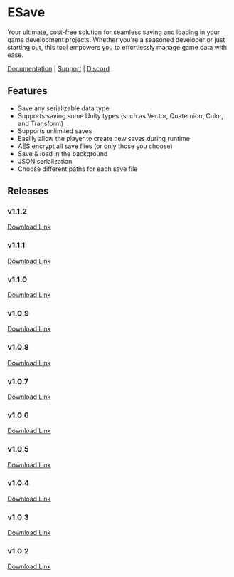# ESave
Your ultimate, cost-free solution for seamless saving and loading in your game development projects. Whether you're a seasoned developer or just starting out, this tool empowers you to effortlessly manage game data with ease.

[Documentation](https://stylishesper.gitbook.io/esave/) | [Support](https://www.stylishesper.com/contact) | [Discord](https://discord.gg/XTVwSEMvKC)

## Features
- Save any serializable data type
- Supports saving some Unity types (such as Vector, Quaternion, Color, and Transform)
- Supports unlimited saves
- Easilly allow the player to create new saves during runtime
- AES encrypt all save files (or only those you choose)
- Save & load in the background
- JSON serialization
- Choose different paths for each save file

## Releases
### v1.1.2
[Download Link](https://github.com/StylishEsper/ESave/releases/download/v1.1.2/ESave_v1.1.2.unitypackage)

### v1.1.1
[Download Link](https://github.com/StylishEsper/ESave/releases/download/v1.1.1/ESave_v1.1.1.unitypackage)

### v1.1.0
[Download Link](https://github.com/StylishEsper/ESave/releases/download/v1.1.0/ESave_v1.1.0.unitypackage)

### v1.0.9
[Download Link](https://github.com/StylishEsper/ESave/releases/download/v1.0.9/ESave_v1.0.9.unitypackage)

### v1.0.8
[Download Link](https://github.com/StylishEsper/ESave/releases/download/v1.0.8/ESave_v1.0.8.unitypackage)

### v1.0.7
[Download Link](https://github.com/StylishEsper/ESave/releases/download/v1.0.7/ESave_v1.0.7.unitypackage)

### v1.0.6
[Download Link](https://github.com/StylishEsper/ESave/releases/download/v1.0.6/ESave_v1.0.6.unitypackage)

### v1.0.5
[Download Link](https://github.com/StylishEsper/ESave/releases/download/v1.0.5/ESave_v1.0.5.unitypackage)

### v1.0.4
[Download Link](https://github.com/StylishEsper/ESave/releases/download/v1.0.4/ESave_v1.0.4.unitypackage)

### v1.0.3
[Download Link](https://github.com/StylishEsper/ESave/releases/download/v1.0.3/ESave_v1.0.3.unitypackage)

### v1.0.2
[Download Link](https://github.com/StylishEsper/ESave/releases/download/v1.0.2/ESave_v1.0.2.unitypackage)
